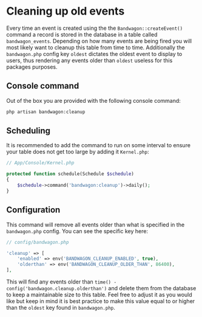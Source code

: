 # Cleaning up old events

Every time an event is created using the the `Bandwagon::createEvent()` command a record is stored in the database in a table called `bandwagon_events`. Depending on how many events are being fired you will most likely want to cleanup this table from time to time. Additionally the `bandwagon.php` config key `oldest` dictates the oldest event to display to users, thus rendering any events older than `oldest` useless for this packages purposes.

## Console command

Out of the box you are provided with the following console command:
```sh
php artisan bandwagon:cleanup
```

## Scheduling
It is recommended to add the command to run on some interval to ensure your table does not get too large by adding it `Kernel.php`:
```php
// App/Console/Kernel.php

protected function schedule(Schedule $schedule)
{
    $schedule->command('bandwagon:cleanup')->daily();
}
```

## Configuration
This command will remove all events older than what is specified in the `bandwagon.php` config. You can see the specific key here:
```php
// config/bandwagon.php

'cleanup' => [
    'enabled' => env('BANDWAGON_CLEANUP_ENABLED', true),
    'olderthan' => env('BANDWAGON_CLEANUP_OLDER_THAN', 86400),
],
```
This will find any events older than `time() - config('bandwagon.cleanup.olderthan')`
and delete them from the database to keep a maintainable size to this table. Feel free to adjust it as you would like but keep in mind it is best practice to make this value equal to or higher than the `oldest` key found in `bandwagon.php`.